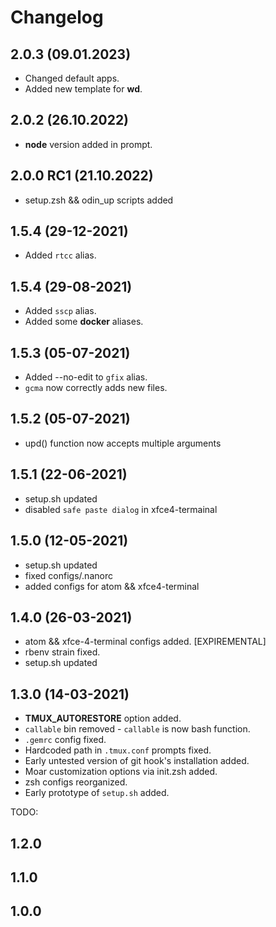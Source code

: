 # Changelog
## 2.0.3 (09.01.2023)
- Changed default apps.
- Added new template for __wd__.

## 2.0.2 (26.10.2022)
- __node__ version added in prompt.

## 2.0.0 RC1 (21.10.2022)
- setup.zsh && odin_up scripts added

## 1.5.4 (29-12-2021)
- Added `rtcc` alias.

## 1.5.4 (29-08-2021)
- Added `sscp` alias.
- Added some __docker__ aliases.

## 1.5.3 (05-07-2021)
- Added --no-edit to `gfix` alias.
- `gcma` now correctly adds new files.

## 1.5.2 (05-07-2021)
- upd() function now accepts multiple arguments

## 1.5.1 (22-06-2021)
- setup.sh updated
- disabled `safe paste dialog` in xfce4-termainal

## 1.5.0 (12-05-2021)
- setup.sh updated
- fixed configs/.nanorc
- added configs for atom && xfce4-terminal

## 1.4.0 (26-03-2021)
- atom && xfce-4-terminal configs added. [EXPIREMENTAL]
- rbenv strain fixed.
- setup.sh updated

## 1.3.0 (14-03-2021)
- __TMUX_AUTORESTORE__ option added.
- `callable` bin removed - `callable` is now bash function.
- `.gemrc` config fixed.
- Hardcoded path in `.tmux.conf` prompts fixed.
- Early untested version of git hook's installation added.
- Moar customization options via init.zsh added.
- zsh configs reorganized.
- Early prototype of `setup.sh` added.

TODO:
## 1.2.0
## 1.1.0
## 1.0.0
